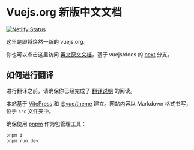 # Vuejs.org 新版中文文档

[![Netlify Status](https://api.netlify.com/api/v1/badges/b0932ac3-776d-4cba-a3fa-a48be2f1eb94/deploy-status)](https://app.netlify.com/sites/vue-new-docs-cn/deploys)

这里是即将焕然一新的 vuejs.org。

你也可以点击这里访问 [英文原文文档](https://vue-docs-preview.netlify.app/)，基于 vuejs/docs 的 [next](https://github.com/vuejs/docs/tree/next) 分支。

## 如何进行翻译

进行翻译之前，请确保你已经完成了 [翻译说明](https://staging-cn.vuejs.org/about/translation.html) 的阅读。

本站基于 [VitePress](https://github.com/vuejs/vitepress) 和 [@vue/theme](https://github.com/vuejs/vue-theme) 建立。网站内容以 Markdown 格式书写，位于 `src` 文件夹中。

确保使用 [pnpm](https://pnpm.io/) 作为包管理工具：

```sh
pnpm i
pnpm run dev
```
